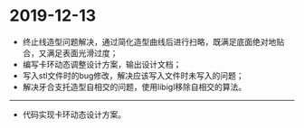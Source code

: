 # 2019-12-13

- 终止线造型问题解决，通过简化造型曲线后进行扫略，既满足底面绝对地贴合，又满足表面光滑过度；
- 编写卡环动态调整设计方案，输出设计文档；
- 写入stl文件时的bug修改，解决应该写入文件时未写入的问题；
- 解决牙合支托造型自相交的问题，使用libigl移除自相交的算法。

---

- 代码实现卡环动态设计方案。